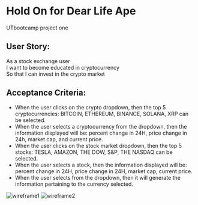 # Hold On for Dear Life Ape
UTbootcamp project one
## User Story:
As a stock exchange user <br />
I want to become educated in cryptocurrency <br />
So that I can invest in the crypto market


## Acceptance Criteria:
- When the user clicks on the crypto dropdown, then the top 5 cryptocurrencies: BITCOIN, ETHEREUM, BINANCE, SOLANA, XRP can be selected.
- When the user selects a cryptocurrency from the dropdown, then the information displayed will be: percent change in 24H, price change in 24h, market cap, and current price.
- When the user clicks on the stock market dropdown, then the top 5 stocks: TESLA, AMAZON, THE DOW, S&P, THE NASDAQ can be selected.
- When the user selects a stock, then the information displayed will be: percent change in 24H, price change in 24H, market cap, current price.
- When the user selects from  the dropdown, then it will generate the information pertaining to the currency selected. 

![wireframe1](https://user-images.githubusercontent.com/100331647/166067929-3b905d8a-689a-4d5e-86f0-f0a4b5218f5f.jpg)
![wireframe2](https://user-images.githubusercontent.com/100331647/166068122-a9a13e91-5e6d-4fe3-9cdb-11ec5af71e8a.jpg)
